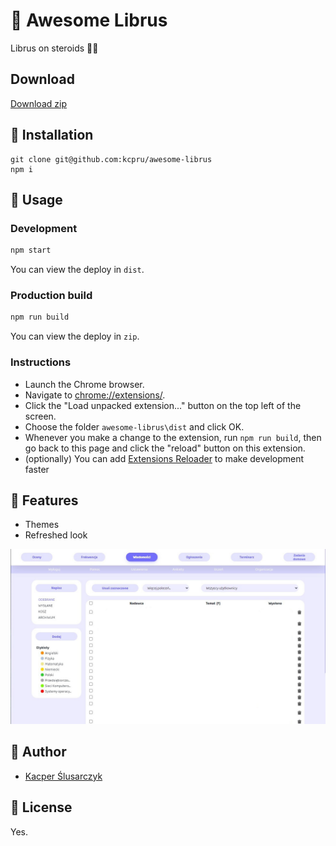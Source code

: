 # 🦅 Awesome Librus

Librus on steroids 💪🏼

## Download

[Download zip](https://github.com/kcpru/awesome-librus/raw/master/zip/awesome-librus.zip)

## 🔌 Installation

```
git clone git@github.com:kcpru/awesome-librus
npm i
```

## 🚀 Usage

### Development

```bash
npm start
```

You can view the deploy in `dist`.

### Production build

```bash
npm run build
```

You can view the deploy in `zip`.

### Instructions

- Launch the Chrome browser.
- Navigate to [chrome://extensions/](chrome://extensions/).
- Click the "Load unpacked extension..." button on the top left of the screen.
- Choose the folder `awesome-librus\dist` and click OK.
- Whenever you make a change to the extension, run `npm run build`, then go back to this page and click the "reload" button on this extension.
- (optionally) You can add [Extensions Reloader](https://chrome.google.com/webstore/detail/extensions-reloader/fimgfedafeadlieiabdeeaodndnlbhid?hl=en) to make development faster

## 💫 Features

- Themes
- Refreshed look

<img alt="screesnhot" src="screenshot.jpg">

## 👤 Author

- [Kacper Ślusarczyk](https://github.com/kcpru)

## 🧾 License

Yes.
